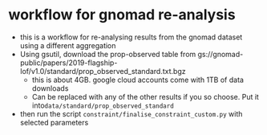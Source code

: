 # workflow for gnomad re-analysis
* this is a workflow for re-analysing results from the gnomad dataset using a different aggregation 
* Using gsutil, download the prop-observed table from gs://gnomad-public/papers/2019-flagship-lof/v1.0/standard/prop_observed_standard.txt.bgz 
    - this is about 4GB. google cloud accounts come with 1TB of data downloads
    - Can be replaced with any of the other results if you so choose. Put it into`data/standard/prop_observed_standard`
* then run the script `constraint/finalise_constraint_custom.py` with selected parameters